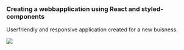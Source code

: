 
### Creating a webbapplication using React and styled-components

Userfriendly and responsive application created for a new buisness.

<a href="https://github.com"><img src="https://github.com/tbjargrim/Webbapplication-salon/tree/main/src/Images/ScreenShot.jpg" border="0" /></a>